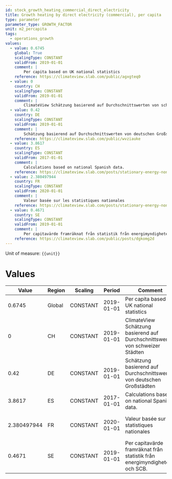 ```yaml
---
id: stock_growth_heating_commercial_direct_electricity
title: Growth heating by direct electricity (commercial), per capita
type: parameter
parameter_type: GROWTH_FACTOR
unit: m2_percapita
tags:
  - operations_growth
values:
  - value: 0.6745
    global: True
    scalingType: CONSTANT
    validFrom: 2019-01-01
    comment: |
        Per capita based on UK national statistics
    reference: https://climateview.slab.com/public/agxgteq0
  - value: 0
    country: CH
    scalingType: CONSTANT
    validFrom: 2019-01-01
    comment: |
        ClimateView Schätzung basierend auf Durchschnittswerten von schweizer Städten
  - value: 0.42
    country: DE
    scalingType: CONSTANT
    validFrom: 2019-01-01
    comment: |
        Schätzung basierend auf Durchschnittswerten von deutschen Großstädten
    reference: https://climateview.slab.com/public/wvziauke
  - value: 3.8617
    country: ES
    scalingType: CONSTANT
    validFrom: 2017-01-01
    comment: |
        Calculations based on national Spanish data.
    reference: https://climateview.slab.com/posts/stationary-energy-non-residential-baavcf13#h8e8m-commercial-space-heating
  - value: 2.380497944
    country: FR
    scalingType: CONSTANT
    validFrom: 2020-01-01
    comment: |
        Valeur basée sur les statistiques nationales
    reference: https://climateview.slab.com/posts/stationary-energy-non-residential-france-lvoxv5kr#hyhlj-tableau-4-chauffage-des-locaux-pour-le-secteur-commercial-et-tertiaire
  - value: 0.4671
    country: SE
    scalingType: CONSTANT
    validFrom: 2019-01-01
    comment: |
        Per capitavärde framräknat från statistik från energimyndigheten och SCB.
    reference: https://climateview.slab.com/public/posts/dgkomg2d
---
```



Unit of measure: `{{unit}}`


# Values


| Value | Region | Scaling | Period | Comment | Reference |
|-------|--------|---------|--------|---------|-----------|
| 0.6745 | Global | CONSTANT | 2019-01-01 | Per capita based on UK national statistics | https://climateview.slab.com/public/agxgteq0 |
| 0 | CH | CONSTANT | 2019-01-01 | ClimateView Schätzung basierend auf Durchschnittswerten von schweizer Städten |  |
| 0.42 | DE | CONSTANT | 2019-01-01 | Schätzung basierend auf Durchschnittswerten von deutschen Großstädten | https://climateview.slab.com/public/wvziauke |
| 3.8617 | ES | CONSTANT | 2017-01-01 | Calculations based on national Spanish data. | https://climateview.slab.com/posts/stationary-energy-non-residential-baavcf13#h8e8m-commercial-space-heating |
| 2.380497944 | FR | CONSTANT | 2020-01-01 | Valeur basée sur les statistiques nationales | https://climateview.slab.com/posts/stationary-energy-non-residential-france-lvoxv5kr#hyhlj-tableau-4-chauffage-des-locaux-pour-le-secteur-commercial-et-tertiaire |
| 0.4671 | SE | CONSTANT | 2019-01-01 | Per capitavärde framräknat från statistik från energimyndigheten och SCB. | https://climateview.slab.com/public/posts/dgkomg2d |


